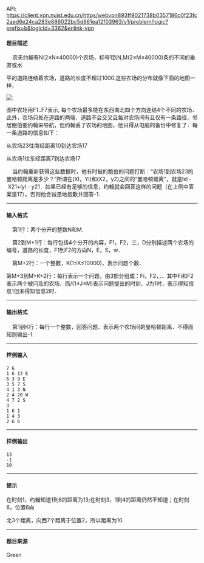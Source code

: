 API: https://client.vpn.nuist.edu.cn/https/webvpn893ff9021738b0357186c0f23fc2aed6e24ca283e886022bc5d861ea12f03963/v1/problem/logic?prefix=b&logicId=3362&enlink-vpn

#### 题目描述

    农夫约翰有N(2≤N≤40000)个农场，标号1到N,M(2≤M≤40000)条的不同的垂直或水

平的道路连结着农场，道路的长度不超过1000.这些农场的分布就像下面的地图一样，

![](../file/3362_0.jpg)

图中农场用F1..F7表示, 每个农场最多能在东西南北四个方向连结4个不同的农场．此外，农场只处在道路的两端．道路不会交叉且每对农场间有且仅有一条路径．邻居鲍伯要约翰来导航，但约翰丢了农场的地图，他只得从电脑的备份中修复了．每一条道路的信息如下：

从农场23往南经距离10到达农场17

从农场1往东经距离7到达农场17

    当约翰重新获得这些数据时，他有时被的鲍伯的问题打断：“农场1到农场23的曼哈顿距离是多少？”所谓在(XI，Yi)和(X2，y2)之间的“曼哈顿距离”，就是lxl - X21+lyl - y21．如果已经有足够的信息，约翰就会回答这样的问题（在上例中答案是17），否则他会诚恳地抱歉并回答-1.

---

#### 输入格式

    第1行：两个分开的整数N和M.

    第2到M+1行：每行包括4个分开的内容，F1，F2，三，D分别描述两个农场的编号，道路的长度，F1到F2的方向N，E，S，w．

    第M+2行：一个整数，K(1≤K≤10000)，表示问题个数．

第M+3到M+K+2行：每行表示一个问题，由3部分组成：Fi，F2，，．其中Fi和F2表示两个被问及的农场．而/(1≤J≤M)表示问题提出的时刻．J为1时，表示得知信息1但未得知信息2时．

---

#### 输出格式

    第1到K行：每行一个整数，回答问题．表示两个农场间的曼哈顿距离．不得而知则输出-1.

---

#### 样例输入
```
7 6
1 6 13 E
6 3 9 E
3 5 7 S
4 1 3 N
2 4 20 W
4 7 2 S
3
1 6 1
1 4 3
2 6 6
```

---

#### 样例输出
```
13
-1
10
```

---

#### 提示

在时刻1，约翰知道1到6的距离为13;在时刻3，1到4的距离仍然不知道；在时刻6，位置6向

北3个距离，向西7个距离于位置2，所以距离为10.

---

#### 题目来源

Green